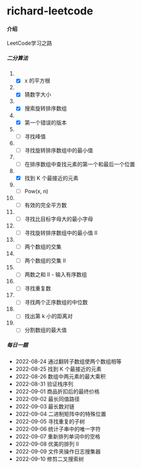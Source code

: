 # richard-leetcode

#### 介绍
LeetCode学习之路
##### 二分算法
1. -[x] x 的平方根
2. -[x] 猜数字大小
3. -[x] 搜索旋转排序数组
4. -[x] 第一个错误的版本
5. -[ ] 寻找峰值
6. -[ ] 寻找旋转排序数组中的最小值
7. -[ ] 在排序数组中查找元素的第一个和最后一个位置
8. -[x] 找到 K 个最接近的元素
9. -[ ] Pow(x, n)
10. -[ ] 有效的完全平方数
11. -[ ] 寻找比目标字母大的最小字母
12. -[ ] 寻找旋转排序数组中的最小值 II
13. -[ ] 两个数组的交集
14. -[ ] 两个数组的交集 II
15. -[ ] 两数之和 II - 输入有序数组
16. -[ ] 寻找重复数
17. -[ ] 寻找两个正序数组的中位数
18. -[ ] 找出第 k 小的距离对
19. -[ ] 分割数组的最大值

##### 每日一题
+ 2022-08-24  通过翻转子数组使两个数组相等
+ 2022-08-25  找到 K 个最接近的元素
+ 2022-08-26  数组中两元素的最大乘积
+ 2022-08-31  验证栈序列
+ 2022-09-01  商品折扣后的最终价格
+ 2022-09-02  最长同值路径
+ 2022-09-03  最长数对链
+ 2022-09-04  二进制矩阵中的特殊位置
+ 2022-09-05  寻找重复的子树
+ 2022-09-06  统计子串中的唯一字符
+ 2022-09-07  重新排列单词中的空格
+ 2022-09-08  优美的排列 II
+ 2022-09-09  文件夹操作日志搜集器
+ 2022-09-10  修剪二叉搜索树


